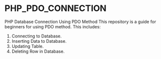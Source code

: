 # PHP_PDO_CONNECTION
PHP Database Connection Using PDO Method
This repository is a guide for beginners for using PDO method.
This includes:
1. Connecting to Database.
2. Inserting Data to Database.
3. Updating Table.
4. Deleting Row in Database.
